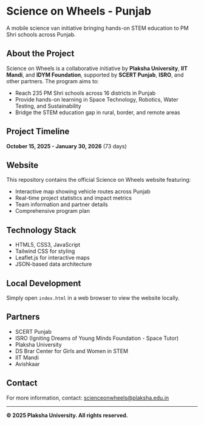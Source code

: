 # Science on Wheels - Punjab

A mobile science van initiative bringing hands-on STEM education to PM Shri schools across Punjab.

## About the Project

Science on Wheels is a collaborative initiative by **Plaksha University**, **IIT Mandi**, and **IDYM Foundation**, supported by **SCERT Punjab**, **ISRO**, and other partners. The program aims to:

- Reach 235 PM Shri schools across 16 districts in Punjab
- Provide hands-on learning in Space Technology, Robotics, Water Testing, and Sustainability
- Bridge the STEM education gap in rural, border, and remote areas

## Project Timeline

**October 15, 2025 - January 30, 2026** (73 days)

## Website

This repository contains the official Science on Wheels website featuring:

- Interactive map showing vehicle routes across Punjab
- Real-time project statistics and impact metrics
- Team information and partner details
- Comprehensive program plan

## Technology Stack

- HTML5, CSS3, JavaScript
- Tailwind CSS for styling
- Leaflet.js for interactive maps
- JSON-based data architecture

## Local Development

Simply open `index.html` in a web browser to view the website locally.

## Partners

- SCERT Punjab
- ISRO (Igniting Dreams of Young Minds Foundation - Space Tutor)
- Plaksha University
- DS Brar Center for Girls and Women in STEM
- IIT Mandi
- Avishkaar

## Contact

For more information, contact: scienceonwheels@plaksha.edu.in

---

**© 2025 Plaksha University. All rights reserved.**
